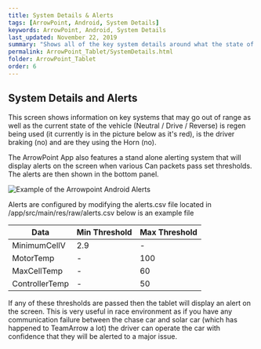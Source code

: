 ```yaml
---
title: System Details & Alerts
tags: [ArrowPoint, Android, System Details]
keywords: ArrowPoint, Android, System Details
last_updated: November 22, 2019
summary: "Shows all of the key system details around what the state of the vehicle is and the temperature and performance of key systems"
permalink: ArrowPoint_Tablet/SystemDetails.html
folder: ArrowPoint_Tablet
order: 6
---
```


## System Details and Alerts
This screen shows information on key systems that may go out of range as well as the current state of the vehicle (Neutral / Drive / Reverse) is regen being used (it currently is in the picture below as it's red), is the driver braking (no) and are they using the Horn (no).

The ArrowPoint App also features a stand alone alerting system that will display alerts on the screen when various Can packets pass set thresholds. The alerts are then shown in the bottom panel.

![Example of the Arrowpoint Android Alerts](../images/android_alerts.png)

Alerts are configured by modifying the alerts.csv file located in /app/src/main/res/raw/alerts.csv below is an example file

| Data | Min Threshold | Max Threshold |
|-------|--------|---------|
| MinimumCellV | 2.9 | - |
| MotorTemp | - | 100 |
| MaxCellTemp | -| 60 |
| ControllerTemp | - | 50 |

If any of these thresholds are passed then the tablet will display an alert on the screen. This is very useful in race environment as if you have any communication failure between the chase car and solar car (which has happened to TeamArrow a lot) the driver can operate the car with confidence that they will be alerted to a major issue.
